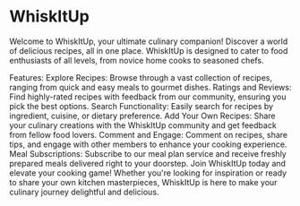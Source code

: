 # WhiskItUp

Welcome to WhiskItUp, your ultimate culinary companion! Discover a world of delicious recipes, all in one place. WhiskItUp is designed to cater to food enthusiasts of all levels, from novice home cooks to seasoned chefs.

Features:
Explore Recipes: Browse through a vast collection of recipes, ranging from quick and easy meals to gourmet dishes.
Ratings and Reviews: Find highly-rated recipes with feedback from our community, ensuring you pick the best options.
Search Functionality: Easily search for recipes by ingredient, cuisine, or dietary preference.
Add Your Own Recipes: Share your culinary creations with the WhiskItUp community and get feedback from fellow food lovers.
Comment and Engage: Comment on recipes, share tips, and engage with other members to enhance your cooking experience.
Meal Subscriptions: Subscribe to our meal plan service and receive freshly prepared meals delivered right to your doorstep.
Join WhiskItUp today and elevate your cooking game! Whether you're looking for inspiration or ready to share your own kitchen masterpieces, WhiskItUp is here to make your culinary journey delightful and delicious.


